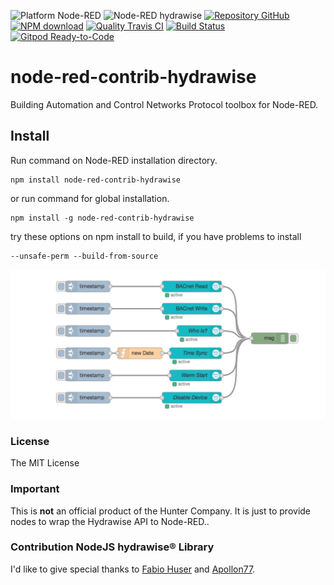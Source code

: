 ![Platform Node-RED](http://b.repl.ca/v1/Platform-Node--RED-red.png)
![Node-RED hydrawise](http://b.repl.ca/v1/Contribution-hydrawise-blue.png)
[![Repository GitHub](http://b.repl.ca/v1/Repository-GitHub-orange.png)](https://github.com/RonB/node-red-contrib-hydrawise)
[![NPM download](https://img.shields.io/npm/dm/node-red-contrib-hydrawise.svg)](http://www.npm-stats.com/~packages/node-red-contrib-hydrawise)
[![Quality Travis CI](http://b.repl.ca/v1/Quality-Travis_CI-green.png)](https://travis-ci.org/RonB/node-red-contrib-hydrawise)
[![Build Status](https://travis-ci.org/RonB/node-red-contrib-hydrawise.svg?branch=master)](https://travis-ci.org/RonB/node-red-contrib-hydrawise)
[![Gitpod Ready-to-Code](https://img.shields.io/badge/Gitpod-ready--to--code-blue?logo=gitpod)](https://gitpod.io/#https://github.com/RonB/node-red-contrib-hydrawise)

# node-red-contrib-hydrawise

Building Automation and Control Networks Protocol toolbox for Node-RED.

## Install

Run command on Node-RED installation directory.

	npm install node-red-contrib-hydrawise 

or run command for global installation.

	npm install -g node-red-contrib-hydrawise 

try these options on npm install to build, if you have problems to install

    --unsafe-perm --build-from-source
    
![Flow Example](images/hydrawiseFlowExamples.png)

### License

The MIT License

### Important

This is **not** an official product of the Hunter Company.
It is just to provide nodes to wrap the Hydrawise API to Node-RED.. 

### Contribution NodeJS hydrawise® Library

I'd like to give special thanks to [Fabio Huser][2] and [Apollon77][4]. 


[1]:https://github.com/sponsors/biancode
[2]:https://github.com/fh1ch
[3]:https://osi.bianco-royal.com/
[4]:https://github.com/Apollon77